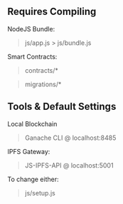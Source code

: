 ## Requires Compiling

   NodeJS Bundle:
   > js/app.js > js/bundle.js

   Smart Contracts:
   > contracts/*

   
   > migrations/*

## Tools & Default Settings

   Local Blockchain
   > Ganache CLI @ localhost:8485

   IPFS Gateway:
   > JS-IPFS-API @ localhost:5001

   To change either:
   > js/setup.js